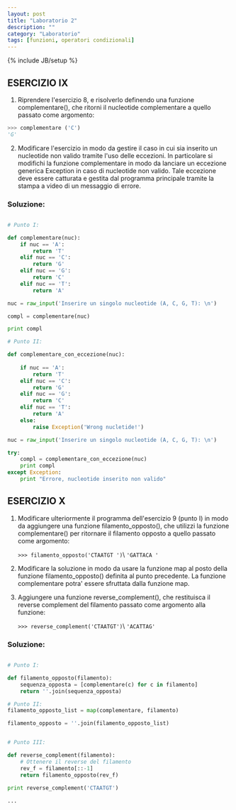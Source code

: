 ```yaml
---
layout: post
title: "Laboratorio 2"
description: ""
category: "Laboratorio"
tags: [funzioni, operatori condizionali]
---
```

{% include JB/setup %}


## ESERCIZIO IX
1. Riprendere l'esercizio 8, e risolverlo definendo una funzione complementare(), 
    che ritorni il nucleotide complementare a quello passato come argomento:

```python
>>> complementare ('C')
'G'
```
        
2. Modificare l'esercizio in modo da gestire il caso in cui sia inserito un 
    nucleotide non valido tramite l'uso delle eccezioni. In particolare si 
    modifichi la funzione complementare in modo da lanciare un eccezione 
    generica Exception in caso di nucleotide non valido. Tale eccezione deve 
    essere catturata e gestita dal programma principale tramite la stampa a 
    video di un messaggio di errore.

### Soluzione:

```python

# Punto I:

def complementare(nuc):
    if nuc == 'A':
        return 'T'
    elif nuc == 'C':
        return 'G'
    elif nuc == 'G':
        return 'C'
    elif nuc == 'T':
        return 'A'

nuc = raw_input('Inserire un singolo nucleotide (A, C, G, T): \n')

compl = complementare(nuc)

print compl

# Punto II:

def complementare_con_eccezione(nuc):
    
    if nuc == 'A':
        return 'T'
    elif nuc == 'C':
        return 'G'
    elif nuc == 'G':
        return 'C'
    elif nuc == 'T':
        return 'A'
    else:
        raise Exception('Wrong nucletide!')

nuc = raw_input('Inserire un singolo nucleotide (A, C, G, T): \n')

try:
    compl = complementare_con_eccezione(nuc)
    print compl
except Exception:
    print "Errore, nucleotide inserito non valido"
```

## ESERCIZIO X

1. Modificare ulteriormente il programma dell'esercizio 9 (punto I) in modo da 
    aggiungere una funzione filamento_opposto(), che utilizzi la funzione 
    complementare() per ritornare il filamento opposto a quello 
    passato come argomento:

    `>>> filamento_opposto('CTAATGT ')`\\
    `'GATTACA '`

2. Modificare la soluzione in modo da usare la funzione map al posto della 
    funzione filamento_opposto() definita al punto precedente. 
    La funzione complementare potra' essere sfruttata dalla funzione map.

3. Aggiungere una funzione reverse_complement(), che restituisca il reverse 
  complement del filamento passato come argomento alla funzione:
        
    `>>> reverse_complement('CTAATGT')`\\
    `'ACATTAG'`
    

### Soluzione:

```python

# Punto I:

def filamento_opposto(filamento):
    sequenza_opposta = [complementare(c) for c in filamento]
    return ''.join(sequenza_opposta)

# Punto II:
filamento_opposto_list = map(complementare, filamento)

filamento_opposto = ''.join(filamento_opposto_list)


# Punto III:

def reverse_complement(filamento):
    # Ottenere il reverse del filamento
    rev_f = filamento[::-1] 
    return filamento_opposto(rev_f)
    
print reverse_complement('CTAATGT')

... 

```